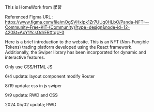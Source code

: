 This is HomeWork from 學習

Referenced Figma URL : https://www.figma.com/file/mOgSVHxIpk1Zr7UUq0HLbO/Panda-NFT---Community-Free-KIT-(Community)?type=design&node-id=12-420&t=AxY1YcsOdrERXtqU-0


Here is a brief introduction to the website. 
This is an NFT (Non-Fungible Tokens) trading platform developed using the React framework. 
Additionally, the Swiper library has been incorporated for dynamic and interactive features.

Only use CSS/HTML JS



6/4 updata:
layout
component modify
Router

8/19 updata:
css in js
swiper

9/9 updata:
RWD and CSS

2024 05/02 updata;
RWD